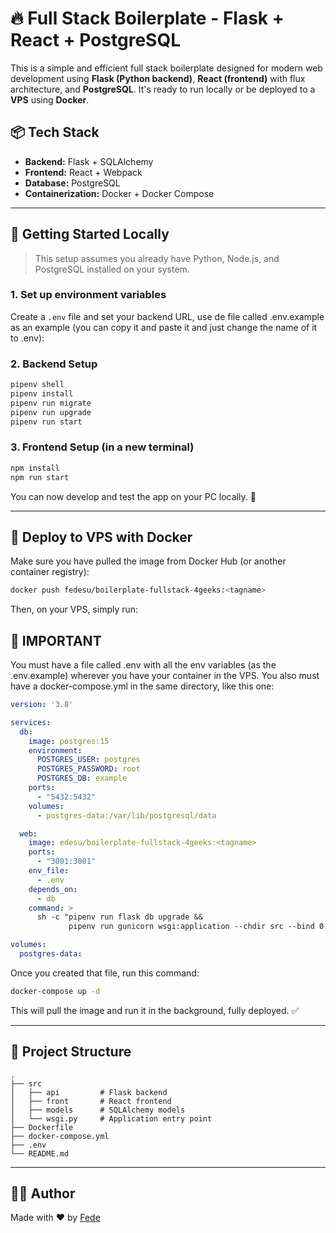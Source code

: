 # 🔥 Full Stack Boilerplate - Flask + React + PostgreSQL

This is a simple and efficient full stack boilerplate designed for modern web development using **Flask (Python backend)**, **React (frontend)** with flux architecture, and **PostgreSQL**. It's ready to run locally or be deployed to a **VPS** using **Docker**.

## 📦 Tech Stack

- **Backend:** Flask + SQLAlchemy
- **Frontend:** React + Webpack
- **Database:** PostgreSQL
- **Containerization:** Docker + Docker Compose

---

## 🚀 Getting Started Locally

> This setup assumes you already have Python, Node.js, and PostgreSQL installed on your system.

### 1. Set up environment variables

Create a `.env` file and set your backend URL, use de file called .env.example as an example (you can copy it and paste it and just change the name of it to .env):

### 2. Backend Setup

```bash
pipenv shell
pipenv install
pipenv run migrate
pipenv run upgrade
pipenv run start
```

### 3. Frontend Setup (in a new terminal)

```bash
npm install
npm run start
```

You can now develop and test the app on your PC locally. 🚧

---

## 🐳 Deploy to VPS with Docker

Make sure you have pulled the image from Docker Hub (or another container registry):

```bash
docker push fedesu/boilerplate-fullstack-4geeks:<tagname>
```

Then, on your VPS, simply run:

## 📁 IMPORTANT

You must have a file called .env with all the env variables (as the .env.example) wherever you have your container in the VPS.
You also must have a docker-compose.yml in the same directory, like this one:

```docker-compose.yml
version: '3.8'

services:
  db:
    image: postgres:15
    environment:
      POSTGRES_USER: postgres
      POSTGRES_PASSWORD: root
      POSTGRES_DB: example
    ports:
      - "5432:5432"
    volumes:
      - postgres-data:/var/lib/postgresql/data

  web:
    image: edesu/boilerplate-fullstack-4geeks:<tagname>
    ports:
      - "3001:3001"
    env_file:
      - .env
    depends_on:
      - db
    command: >
      sh -c "pipenv run flask db upgrade &&
             pipenv run gunicorn wsgi:application --chdir src --bind 0.0.0.0:3001"

volumes:
  postgres-data:
```

Once you created that file, run this command:

```bash
docker-compose up -d
```

This will pull the image and run it in the background, fully deployed. ✅

---

## 📁 Project Structure

```
.
├── src
│   ├── api         # Flask backend
│   ├── front       # React frontend
│   ├── models      # SQLAlchemy models
│   └── wsgi.py     # Application entry point
├── Dockerfile
├── docker-compose.yml
├── .env
└── README.md
```

---

## 👨‍💻 Author

Made with ❤️ by [Fede](https://github.com/fedesuarezdev)
